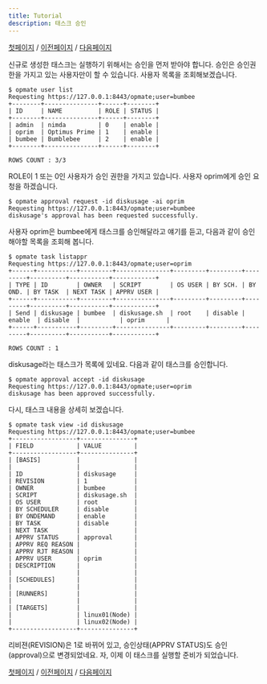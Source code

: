 ```yaml
---
title: Tutorial
description: 태스크 승인
---
```


[첫페이지](QuickTutorial.md) / [이전페이지](QuickTutorial4.md) / [다음페이지](QuickTutorial6.md)

신규로 생성한 태스크는 실행하기 위해서는 승인을 먼저 받아야 합니다.
승인은 승인권한을 가지고 있는 사용자만이 할 수 있습니다.
사용자 목록을 조회해보겠습니다.

```
$ opmate user list
Requesting https://127.0.0.1:8443/opmate;user=bumbee
+--------+---------------+------+--------+
| ID     | NAME          | ROLE | STATUS |
+--------+---------------+------+--------+
| admin  | nimda         | 0    | enable |
| oprim  | Optimus Prime | 1    | enable |
| bumbee | Bumblebee     | 2    | enable |
+--------+---------------+------+--------+

ROWS COUNT : 3/3
```

ROLE이 1 또는 0인 사용자가 승인 권한을 가지고 있습니다.
사용자 oprim에게 승인 요청을 하겠습니다.

```
$ opmate approval request -id diskusage -ai oprim
Requesting https://127.0.0.1:8443/opmate;user=bumbee
diskusage's approval has been requested successfully.
```

사용자 oprim은 bumbee에게 태스크를 승인해달라고 얘기를 듣고, 다음과 같이 승인해야할 목록을 조회해 봅니다.

```
$ opmate task listappr
Requesting https://127.0.0.1:8443/opmate;user=oprim
+------+-----------+---------+---------------+---------+---------+---------+----------+-----------+------------+
| TYPE | ID        | OWNER   | SCRIPT        | OS USER | BY SCH. | BY OND. | BY TASK  | NEXT TASK | APPRV USER |
+------+-----------+---------+---------------+---------+---------+---------+----------+-----------+------------+
| Send | diskusage | bumbee  | diskusage.sh  | root    | disable | enable  | disable  |           | oprim      |
+------+-----------+---------+---------------+---------+---------+---------+----------+-----------+------------+

ROWS COUNT : 1
```

diskusage라는 태스크가 목록에 있네요.
다음과 같이 태스크를 승인합니다.

```
$ opmate approval accept -id diskusage
Requesting https://127.0.0.1:8443/opmate;user=oprim
diskusage has been approved successfully.
```

다시, 태스크 내용을 상세히 보겠습니다.

```
$ opmate task view -id diskusage
Requesting https://127.0.0.1:8443/opmate;user=bumbee
+------------------+---------------+
| FIELD            | VALUE         |
+------------------+---------------+
| [BASIS]          |               |
|                  |               |
| ID               | diskusage     |
| REVISION         | 1             |
| OWNER            | bumbee        |
| SCRIPT           | diskusage.sh  |
| OS USER          | root          |
| BY SCHEDULER     | disable       |
| BY ONDEMAND      | enable        |
| BY TASK          | disable       |
| NEXT TASK        |               |
| APPRV STATUS     | approval      |
| APPRV REQ REASON |               |
| APPRV RJT REASON |               |
| APPRV USER       | oprim         |
| DESCRIPTION      |               |
|                  |               |
| [SCHEDULES]      |               |
|                  |               |
| [RUNNERS]        |               |
|                  |               |
| [TARGETS]        |               |
|                  | linux01(Node) |
|                  | linux02(Node) |
+------------------+---------------+
```

리비젼(REVISION)은 1로 바뀌어 있고, 승인상태(APPRV STATUS)도 승인(approval)으로 변경되었네요.
자, 이제 이 태스크를 실행할 준비가 되었습니다.

[첫페이지](QuickTutorial.md) / [이전페이지](QuickTutorial4.md) / [다음페이지](QuickTutorial6.md)
